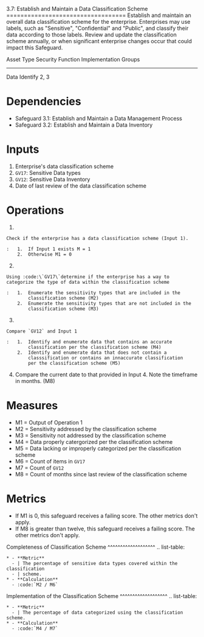 3.7: Establish and Maintain a Data Classification Scheme
================================== Establish and maintain an overall
data classification scheme for the enterprise. Enterprises may use
labels, such as "Sensitive", "Confidential" and "Public", and classify
their data according to those labels. Review and update the
classification scheme annually, or when significant enterprise changes
occur that could impact this Safeguard.

  Asset Type   Security Function   Implementation Groups
  ------------ ------------------- -----------------------
  Data         Identify            2, 3

# Dependencies

-   Safeguard 3.1: Establish and Maintain a Data Management Process
-   Safeguard 3.2: Establish and Maintain a Data Inventory

# Inputs

1.  Enterprise\'s data classification scheme
2.  `GV17`: Sensitive Data types
3.  `GV12`: Sensitive Data Inventory
4.  Date of last review of the data classification scheme

# Operations

1.  

    Check if the enterprise has a data classification scheme (Input 1).

    :   1.  If Input 1 exists M = 1
        2.  Otherwise M1 = 0

2.  

    Using :code:\`GV17\`determine if the enterprise has a way to categorize the type of data within the classification scheme

    :   1.  Enumerate the sensitivity types that are included in the
            classification scheme (M2)
        2.  Enumerate the sensitivity types that are not included in the
            classification scheme (M3)

3.  

    Compare `GV12` and Input 1

    :   1.  Identify and enumerate data that contains an accurate
            classification per the classification scheme (M4)
        2.  Identify and enumerate data that does not contain a
            classsification or contains an innaccurate classification
            per the classification scheme (M5)

4.  Compare the current date to that provided in Input 4. Note the
    timeframe in months. (M8)

# Measures

-   M1 = Output of Operation 1
-   M2 = Sensitivity addressed by the classification scheme
-   M3 = Sensitivity not addressed by the classification scheme
-   M4 = Data properly catergorized per the classification scheme
-   M5 = Data lacking or improperly categorized per the classification
    scheme
-   M6 = Count of items in `GV17`
-   M7 = Count of `GV12`
-   M8 = Count of months since last review of the classification scheme

# Metrics

-   If M1 is 0, this safeguard receives a failing score. The other
    metrics don\'t apply.
-   If M8 is greater than twelve, this safeguard receives a failing
    score. The other metrics don\'t apply.

Completeness of Classification Scheme
\^\^\^\^\^\^\^\^\^\^\^\^\^\^\^\^\^\^\^ .. list-table:

    * - **Metric**
      - | The percentage of sensitive data types covered within the classification
      - | scheme.
    * - **Calculation**
      - :code:`M2 / M6`

Implementation of the Classification Scheme
\^\^\^\^\^\^\^\^\^\^\^\^\^\^\^\^\^\^\^ .. list-table:

    * - **Metric**
      - | The percentage of data categorized using the classification scheme.
    * - **Calculation**
      - :code:`M4 / M7`
